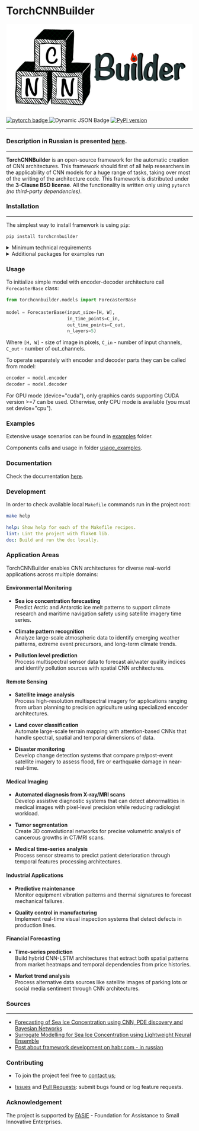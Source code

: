 # TorchCNNBuilder
<p align="center">

<img src=".docs/media/logo_transparent_h.PNG" width="600">
</p>

<div id="badges">
    <a href="https://pytorch.org/">
        <img src="https://img.shields.io/badge/pytorch-CB2C31?style=flat&logo=pytorch&logoColor=white" alt="pytorch badge"/>
    </a>
    <img alt="Dynamic JSON Badge" src="https://img.shields.io/pypi/pyversions/torch">
    <a href="https://badge.fury.io/py/torchcnnbuilder">
        <img src="https://badge.fury.io/py/torchcnnbuilder.svg" alt="PyPI version" height="18">
    </a>
</div>

---
### Description in Russian is presented [here](README_RU.md).

---

**TorchCNNBuilder** is an open-source framework for the automatic creation of CNN architectures. 
This framework should first of all help researchers in the applicability of CNN models for a 
huge range of tasks, taking over most of the writing of the architecture code. 
This framework is distributed under the **3-Clause BSD license**. All the functionality is written 
only using `pytorch` *(no third-party dependencies)*.

### Installation

---
The simplest way to install framework is using `pip`:
```
pip install torchcnnbuilder
```
<details><summary>Minimum technical requirements</summary>
The minimum system requirements for using the library are a Python interpreter version >3.9 
and access to a computing system running Windows/Linux. 
The minimum hardware requirements include a processor (CPU) with 8 cores, 
2GB of RAM, and 2GB of HDD storage, as well as a graphics processing unit (GPU) with 8 GB of VRAM, 
supporting CUDA version 7 or higher.
</details>
<details><summary>Additional packages for examples run</summary>

Please note that when running examples from the [examples](examples) folder, 
additional libraries are used to visualize and generate the dataset:

```
pip install numpy
pip install pytorch_msssim
pip install matplotlib
pip install tqdm
```

They are not required for the library to work, so their installation is optional.

</details>

### Usage

To initialize simple model with encoder-decoder architecture call ```ForecasterBase``` class:
```python
from torchcnnbuilder.models import ForecasterBase

model = ForecasterBase(input_size=[H, W],
                       in_time_points=C_in,
                       out_time_points=C_out,
                       n_layers=5)
```
Where ```[H, W]``` - size of image in pixels, ```C_in``` - number of input channels, ```C_out``` - number of out_channels. 

To operate separately with encoder and decoder parts they can be called from model:
```python
encoder = model.encoder
decoder = model.decoder
```

For GPU mode (device="cuda"), only graphics cards supporting CUDA version >=7 can be used.
Otherwise, only CPU mode is available (you must set device="cpu").



### Examples

Extensive usage scenarios can be found in [examples](examples) folder.

Components calls and usage in folder [usage_examples](examples/usage_examples).


### Documentation 

Check the documentation [here](https://chrislisbon.github.io/TorchCNNBuilder/torchcnnbuilder.html). 

### Development 

In order to check available local `Makefile` commands run in the project root: 
```sh
make help
```
```yaml
help: Show help for each of the Makefile recipes.
lint: Lint the project with flake8 lib.
doc: Build and run the doc locally.
```

### Application Areas

TorchCNNBuilder enables CNN architectures for diverse real-world applications across multiple domains:

#### Environmental Monitoring

- **Sea ice concentration forecasting**  
  Predict Arctic and Antarctic ice melt patterns to support climate research and maritime navigation safety using satellite imagery time series.

- **Climate pattern recognition**  
  Analyze large-scale atmospheric data to identify emerging weather patterns, extreme event precursors, and long-term climate trends.

- **Pollution level prediction**  
  Process multispectral sensor data to forecast air/water quality indices and identify pollution sources with spatial CNN architectures.

#### Remote Sensing

- **Satellite image analysis**  
  Process high-resolution multispectral imagery for applications ranging from urban planning to precision agriculture using specialized encoder architectures.

- **Land cover classification**  
  Automate large-scale terrain mapping with attention-based CNNs that handle spectral, spatial and temporal dimensions of data.

- **Disaster monitoring**  
  Develop change detection systems that compare pre/post-event satellite imagery to assess flood, fire or earthquake damage in near-real-time.


#### Medical Imaging

- **Automated diagnosis from X-ray/MRI scans**  
  Develop assistive diagnostic systems that can detect abnormalities in medical images with pixel-level precision while reducing radiologist workload.

- **Tumor segmentation**  
  Create 3D convolutional networks for precise volumetric analysis of cancerous growths in CT/MRI scans.

- **Medical time-series analysis**  
  Process sensor streams to predict patient deterioration through temporal features processing architectures.

#### Industrial Applications

- **Predictive maintenance**  
  Monitor equipment vibration patterns and thermal signatures to forecast mechanical failures.

- **Quality control in manufacturing**  
  Implement real-time visual inspection systems that detect defects in production lines.


#### Financial Forecasting

- **Time-series prediction**  
  Build hybrid CNN-LSTM architectures that extract both spatial patterns from market heatmaps and temporal dependencies from price histories.

- **Market trend analysis**  
  Process alternative data sources like satellite images of parking lots or social media sentiment through CNN architectures.

### Sources

---
- [Forecasting of Sea Ice Concentration using CNN, PDE discovery and Bayesian Networks](https://www.sciencedirect.com/science/article/pii/S1877050923020094)
- [Surrogate Modelling for Sea Ice Concentration using Lightweight Neural Ensemble](https://arxiv.org/abs/2312.04330)
- [Post about framework development on habr.com - in russian](https://habr.com/ru/companies/selectel/articles/818649/)


### Contributing

- To join the project feel free to [contact us](mailto:jul.borisova@itmo.ru);

- [Issues](https://github.com/ChrisLisbon/TorchCNNBuilder/issues) and 
[Pull Requests](https://github.com/ChrisLisbon/TorchCNNBuilder/pulls): submit bugs found or log feature requests.

### Acknowledgement

The project is supported by [FASIE](https://fasie.ru/) - Foundation for Assistance to Small Innovative Enterprises.